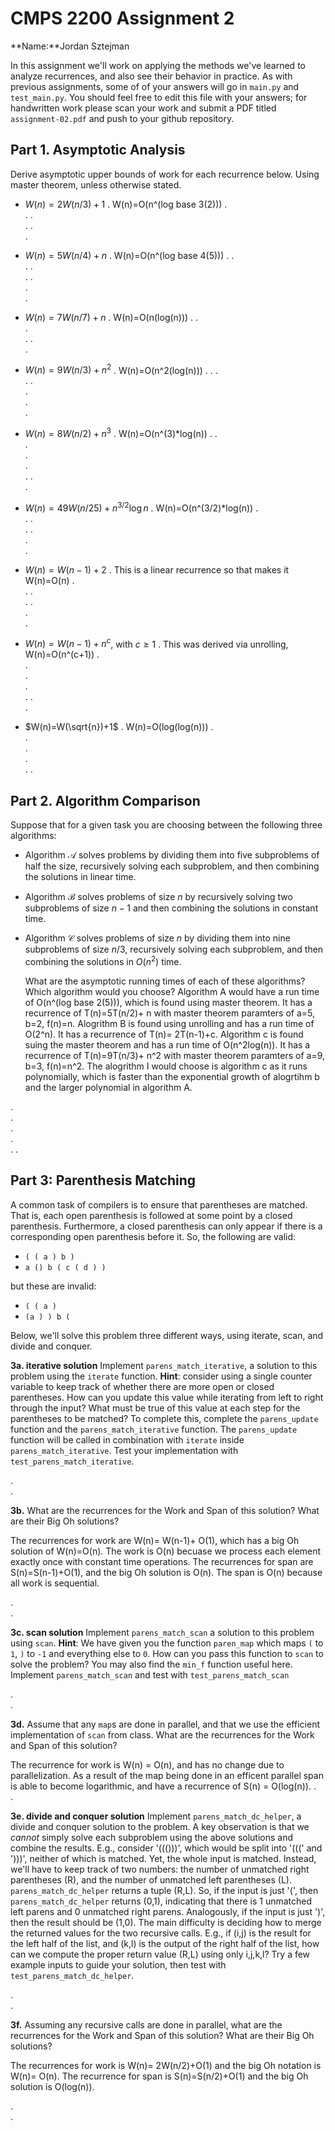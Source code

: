 # CMPS 2200 Assignment 2

**Name:**Jordan Sztejman

In this assignment we'll work on applying the methods we've learned to analyze recurrences, and also see their behavior
in practice. As with previous
assignments, some of of your answers will go in `main.py` and `test_main.py`. You
should feel free to edit this file with your answers; for handwritten
work please scan your work and submit a PDF titled `assignment-02.pdf`
and push to your github repository.


## Part 1. Asymptotic Analysis

Derive asymptotic upper bounds of work for each recurrence below.
Using master theorem, unless otherwise stated.
* $W(n)=2W(n/3)+1$
.  W(n)=O(n^(log base 3(​2)))
.  
. 
.  
. 
.  
. 
 
* $W(n)=5W(n/4)+n$
.  W(n)=O(n^(log base 4(​5)))
.
.  
. 
.  
. 
.  
.  
. 

* $W(n)=7W(n/7)+n$
.  W(n)=O(n(log(n)))
. 
.  
.  
. 
.  
.

* $W(n)=9W(n/3)+n^2$
.  W(n)=O(n^2(log(n)))
.
. 
.  
. 
.  
.  
.  
.

* $W(n)=8W(n/2)+n^3$
.  W(n)=O(n^(3)*log(n))
.
.  
.  
.  
.  
. 
.  
. 


* $W(n)=49W(n/25)+n^{3/2}\log n$
.  W(n)=O(n^(3/2)*log(n))
.  
. 
.  
. 
.  
.  
.  

* $W(n)=W(n-1)+2$
.  This is a linear recurrence so that makes it W(n)=O(n)
.  
. 
.  
. 
.  
.  
.  

* $W(n)= W(n-1)+n^c$, with $c\geq 1$
.  This was derived via unrolling, W(n)=O(n^(c+1))
.  
.  
.  
.  
. 
.  
. 

* $W(n)=W(\sqrt{n})+1$
.  W(n)=O(log(log(n)))
.  
.  
.  
.  
. 
. 


## Part 2. Algorithm Comparison

Suppose that for a given task you are choosing between the following three algorithms:

  * Algorithm $\mathcal{A}$ solves problems by dividing them into
      five subproblems of half the size, recursively solving each
      subproblem, and then combining the solutions in linear time.
    
  * Algorithm $\mathcal{B}$ solves problems of size $n$ by
      recursively solving two subproblems of size $n-1$ and then
      combining the solutions in constant time.
    
  * Algorithm $\mathcal{C}$ solves problems of size $n$ by dividing
      them into nine subproblems of size $n/3$, recursively solving
      each subproblem, and then combining the solutions in $O(n^2)$
      time.

    What are the asymptotic running times of each of these algorithms?
    Which algorithm would you choose?
Algorithm A would have a run time of O(n^(log base 2(5))), which is found using master theorem. It has a recurrence of T(n)=5T(n/2)+ n with master theorem paramters of a=5, b=2, f(n)=n.  Alogrithm B is found using unrolling and has a run time of O(2^n). It has a recurrence of T(n)= 2T(n-1)+c. Algorithm c is found suing the master theorem and has a run time of O(n^2log(n)). It has a recurrence of T(n)=9T(n/3)+ n^2 with master theorem paramters of a=9, b=3, f(n)=n^2.  The alogrithm I would choose is algorithm c as it runs polynomially, which is faster than the exponential growth of alogrtihm b and the larger polynomial in algorithm A.

.  
.  
.  
.  
. 
. 



## Part 3: Parenthesis Matching

A common task of compilers is to ensure that parentheses are matched. That is, each open parenthesis is followed at some point by a closed parenthesis. Furthermore, a closed parenthesis can only appear if there is a corresponding open parenthesis before it. So, the following are valid:

- `( ( a ) b )`
- `a () b ( c ( d ) )`

but these are invalid:

- `( ( a )`
- `(a ) ) b (`

Below, we'll solve this problem three different ways, using iterate, scan, and divide and conquer.

**3a. iterative solution** Implement `parens_match_iterative`, a solution to this problem using the `iterate` function. **Hint**: consider using a single counter variable to keep track of whether there are more open or closed parentheses. How can you update this value while iterating from left to right through the input? What must be true of this value at each step for the parentheses to be matched? To complete this, complete the `parens_update` function and the `parens_match_iterative` function. The `parens_update` function will be called in combination with `iterate` inside `parens_match_iterative`. Test your implementation with `test_parens_match_iterative`.


.  
. 



**3b.** What are the recurrences for the Work and Span of this solution? What are their Big Oh solutions?

The recurrences for work are W(n)= W(n-1)+ O(1), which has a big Oh solution of W(n)=O(n). The work is O(n) becuase we process each element exactly once with constant time operations. The recurrences for span are S(n)=S(n-1)+O(1), and the big Oh solution is O(n). The span is O(n) because all work is sequential.

.  
. 



**3c. scan solution** Implement `parens_match_scan` a solution to this problem using `scan`. **Hint**: We have given you the function `paren_map` which maps `(` to `1`, `)` to `-1` and everything else to `0`. How can you pass this function to `scan` to solve the problem? You may also find the `min_f` function useful here. Implement `parens_match_scan` and test with `test_parens_match_scan`

.  
. 



**3d.** Assume that any `map`s are done in parallel, and that we use the efficient implementation of `scan` from class. What are the recurrences for the Work and Span of this solution? 


The recurrence for work is W(n) = O(n), and has no change due to parallelization. As a result of the map being done in an efficent parallel span is able to become logarithmic, and have a recurrence of S(n) = O(log(n)).
.  
.  




**3e. divide and conquer solution** Implement `parens_match_dc_helper`, a divide and conquer solution to the problem. A key observation is that we *cannot* simply solve each subproblem using the above solutions and combine the results. E.g., consider '((()))', which would be split into '(((' and ')))', neither of which is matched. Yet, the whole input is matched. Instead, we'll have to keep track of two numbers: the number of unmatched right parentheses (R), and the number of unmatched left parentheses (L). `parens_match_dc_helper` returns a tuple (R,L). So, if the input is just '(', then `parens_match_dc_helper` returns (0,1), indicating that there is 1 unmatched left parens and 0 unmatched right parens. Analogously, if the input is just ')', then the result should be (1,0). The main difficulty is deciding how to merge the returned values for the two recursive calls. E.g., if (i,j) is the result for the left half of the list, and (k,l) is the output of the right half of the list, how can we compute the proper return value (R,L) using only i,j,k,l? Try a few example inputs to guide your solution, then test with `test_parens_match_dc_helper`.



.  
. 





**3f.** Assuming any recursive calls are done in parallel, what are the recurrences for the Work and Span of this solution? What are their Big Oh solutions?

The recurrences for work is W(n)= 2W(n/2)+O(1) and the big Oh notation is W(n)= O(n). The recurrence for span is S(n)=S(n/2)+O(1) and the big Oh solution is O(log(n)). 

.  
. 


 
 


